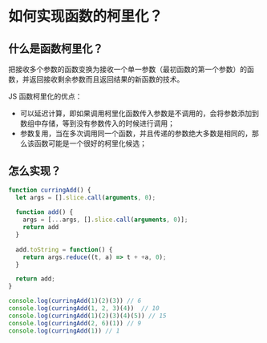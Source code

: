 # 如何实现函数的柯里化？

## 什么是函数柯里化？

把接收多个参数的函数变换为接收一个单一参数（最初函数的第一个参数）的函数，并返回接收剩余参数而且返回结果的新函数的技术。

JS 函数柯里化的优点：
- 可以延迟计算，即如果调用柯里化函数传入参数是不调用的，会将参数添加到数组中存储，等到没有参数传入的时候进行调用；
- 参数复用，当在多次调用同一个函数，并且传递的参数绝大多数是相同的，那么该函数可能是一个很好的柯里化候选；

## 怎么实现？

```js
function curringAdd() {
  let args = [].slice.call(arguments, 0);
  
  function add() {
    args = [...args, [].slice.call(arguments, 0)];
    return add
  }
  
  add.toString = function() {
    return args.reduce((t, a) => t + +a, 0);
  }

  return add;
}

console.log(curringAdd(1)(2)(3)) // 6
console.log(curringAdd(1, 2, 3)(4))  // 10
console.log(curringAdd(1)(2)(3)(4)(5)) // 15
console.log(curringAdd(2, 6)(1)) // 9
console.log(curringAdd(1)) // 1
```